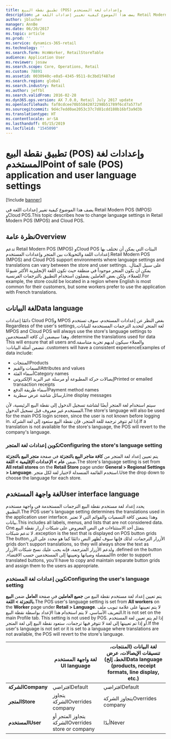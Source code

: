 ```yaml
---
title: تطبيق نقطة البيع (POS) وإعدادات لغة المستخدم
description: يصف هذا الموضوع كيفية تغيير إعدادات اللغة في Retail Modern POS (MPOS) وCloud POS.
author: jblucher
manager: AnnBe
ms.date: 06/20/2017
ms.topic: article
ms.prod: ''
ms.service: dynamics-365-retail
ms.technology: ''
ms.search.form: HcmWorker, RetailStoreTable
audience: Application User
ms.reviewer: josaw
ms.search.scope: Core, Operations, Retail
ms.custom: 78891
ms.assetid: 0030940c-e0a5-4345-9511-8c3bd1f487ad
ms.search.region: global
ms.search.industry: Retail
ms.author: jeffbl
ms.search.validFrom: 2016-02-28
ms.dyn365.ops.version: AX 7.0.0, Retail July 2017 update
ms.openlocfilehash: faf8cdcee70b55842072298b51789f6cd7a577af
ms.sourcegitcommit: 9d4c7edd0ae2053c37c7d81cdd180b16bf3a9d3b
ms.translationtype: HT
ms.contentlocale: ar-SA
ms.lasthandoff: 05/15/2019
ms.locfileid: "1545090"
---
```

# <a name="point-of-sale-pos-application-and-user-language-settings"></a><span data-ttu-id="a9837-103">تطبيق نقطة البيع (POS) وإعدادات لغة المستخدم</span><span class="sxs-lookup"><span data-stu-id="a9837-103">Point of sale (POS) application and user language settings</span></span>

[!include [banner](includes/banner.md)]

<span data-ttu-id="a9837-104">يصف هذا الموضوع كيفية تغيير إعدادات اللغة في Retail Modern POS (MPOS) وCloud POS.</span><span class="sxs-lookup"><span data-stu-id="a9837-104">This topic describes how to change language settings in Retail Modern POS (MPOS) and Cloud POS.</span></span>

## <a name="overview"></a><span data-ttu-id="a9837-105">نظرة عامة</span><span class="sxs-lookup"><span data-stu-id="a9837-105">Overview</span></span>

<span data-ttu-id="a9837-106">تدعم Retail Modern POS (MPOS) وCloud POS البيئات التي يمكن أن تختلف بها إعدادات اللغة والتحويلات بين المتجر وإعدادات المستخدم.</span><span class="sxs-lookup"><span data-stu-id="a9837-106">Retail Modern POS (MPOS) and Cloud POS support environments where language settings and translations can vary between the store and user settings.</span></span> <span data-ttu-id="a9837-107">على سبيل المثال، يمكن أن يكون المتجر موجوداً في منطقة حيث تكون اللغة الإنجليزية الأكثر شيوعًا للعملاء، ولكن بعض العاملين يفضلون استخدام التطبيق بالترجمات الفرنسية.‬</span><span class="sxs-lookup"><span data-stu-id="a9837-107">For example, the store could be located in a region where English is most common for their customers, but some workers prefer to use the application with French translations.</span></span>

## <a name="data-language"></a><span data-ttu-id="a9837-108">لغة البيانات</span><span class="sxs-lookup"><span data-stu-id="a9837-108">Data language</span></span>

<span data-ttu-id="a9837-109">‏‫بغض النظر عن إعدادات المستخدم، سوف تستخدم MPOS وCloud POS دائمًا إعدادات لغة المتجر لتحديد الترجمات المستخدمة للبيانات.</span><span class="sxs-lookup"><span data-stu-id="a9837-109">Regardless of the user's settings, MPOS and Cloud POS will always use the store's language settings to determine the translations used for data.</span></span> <span data-ttu-id="a9837-110">وهذا سيضمن أن كافة المستخدمين والعملاء سيكون لديهم تجربة متناسقة.</span><span class="sxs-lookup"><span data-stu-id="a9837-110">This will ensure that all users and customers will have a consistent experience.</span></span> <span data-ttu-id="a9837-111">تتضمن أمثلة البيانات:‬</span><span class="sxs-lookup"><span data-stu-id="a9837-111">Examples of data include:</span></span>

- <span data-ttu-id="a9837-112">المنتجات</span><span class="sxs-lookup"><span data-stu-id="a9837-112">Products</span></span>
- <span data-ttu-id="a9837-113">السمات والقيم</span><span class="sxs-lookup"><span data-stu-id="a9837-113">Attributes and values</span></span>
- <span data-ttu-id="a9837-114">أسماء الفئة</span><span class="sxs-lookup"><span data-stu-id="a9837-114">Category names</span></span>
- <span data-ttu-id="a9837-115">إيصالات حركة المطبوعة أو مرسلة عبر البريد الإلكتروني</span><span class="sxs-lookup"><span data-stu-id="a9837-115">Printed or emailed transaction receipts</span></span>
- <span data-ttu-id="a9837-116">أسماء طريقة الدفع</span><span class="sxs-lookup"><span data-stu-id="a9837-116">Payment method names</span></span>
- <span data-ttu-id="a9837-117">رسائل شاشة عرض سطرية</span><span class="sxs-lookup"><span data-stu-id="a9837-117">Line display messages</span></span>

<span data-ttu-id="a9837-118">سيتم استخدام لغة المتجر أيضًا لشاشة تسجيل الدخول إلى نقطة البيع الرئيسية، لأن المستخدم غير معروف قبل تسجيل الدخول.</span><span class="sxs-lookup"><span data-stu-id="a9837-118">The store's language will also be used for the main POS login screen, since the user is not known before logging in.</span></span> <span data-ttu-id="a9837-119">إذا لم تتوفر ترجمة للغة المتجر، فإن نقطة البيع ستعود إلى لغة الشركة.‬</span><span class="sxs-lookup"><span data-stu-id="a9837-119">If a translation is not available for the store's language, the POS will revert to the company's language.</span></span>

### <a name="configuring-the-stores-language-setting"></a><span data-ttu-id="a9837-120">تكوين إعدادات لغة المتجر</span><span class="sxs-lookup"><span data-stu-id="a9837-120">Configuring the store's language setting</span></span>

<span data-ttu-id="a9837-121">يتم تعيين إعداد لغة المتجر من **كافة متاجر البيع بالتجزئة‬** في صفحة **متجر البيع بالتجزئة** ضمن **عام &gt; الإعدادات الإقليمية &gt; اللغة**.</span><span class="sxs-lookup"><span data-stu-id="a9837-121">The store's language setting is set from **All retail stores** on the **Retail Store** page under **General &gt; Regional Settings &gt; Language**.</span></span> <span data-ttu-id="a9837-122">استخدم القائمة المنسدلة لاختيار لغة لكل متجر.‬</span><span class="sxs-lookup"><span data-stu-id="a9837-122">Use the drop down to choose the language for each store.</span></span>

## <a name="user-interface-language"></a><span data-ttu-id="a9837-123">لغة واجهة المستخدم</span><span class="sxs-lookup"><span data-stu-id="a9837-123">User interface language</span></span>

<span data-ttu-id="a9837-124">يحدد إعداد لغة مستخدم نقطة البيع الترجمات المستخدمة في واجهة مستخدم التطبيق.</span><span class="sxs-lookup"><span data-stu-id="a9837-124">The POS user's language setting determines the translations used in the application user interface.</span></span> <span data-ttu-id="a9837-125">وهذا يتضمن كافة التسميات والقوائم التي لا تعتبر بيانات.‬</span><span class="sxs-lookup"><span data-stu-id="a9837-125">This includes all labels, menus, and lists that are not considered data.</span></span> <span data-ttu-id="a9837-126">‏‫يتمثل أحد الاستثناءات في النص المعروض على شبكات أزرار نقطة البيع.</span><span class="sxs-lookup"><span data-stu-id="a9837-126">One exception is the text that is displayed on POS button grids.</span></span> <span data-ttu-id="a9837-127">لا تدعم شبكات الأزرار الترجمات، لذلك فإنها سوف تُظهر النص دائمًا كما هو محدد على الزر.</span><span class="sxs-lookup"><span data-stu-id="a9837-127">The button grids don't support translations, so they will always show the text as defined on the button.</span></span> <span data-ttu-id="a9837-128">ولدعم الأزرار المترجمة، فإنه يجب عليك نسخ شبكات الأزرار المنفصلة وصيانها وتعيينها إلى المستخدمين حسب الاقتضاء.‬</span><span class="sxs-lookup"><span data-stu-id="a9837-128">In order to support translated buttons, you'll have to copy and maintain separate button grids and assign them to the users as appropriate.</span></span>

### <a name="configuring-the-users-language-setting"></a><span data-ttu-id="a9837-129">تكوين إعدادات لغة المستخدم</span><span class="sxs-lookup"><span data-stu-id="a9837-129">Configuring the user's language setting</span></span>

<span data-ttu-id="a9837-130">يتم تعيين إعداد لغة مستخدم نقطة البيع من **جميع العاملين** في صفحة **العامل** ضمن **البيع بالتجزئة &gt; اللغة**.</span><span class="sxs-lookup"><span data-stu-id="a9837-130">The POS user's language setting is set from **All workers** on the **Worker** page under **Retail &gt; Language**.</span></span> <span data-ttu-id="a9837-131">لا يتم تعيينها على علامة تبويب ملف التعريف الأساسي. لا يتم استخدام هذا الإعداد بواسطة نقطة البيع.</span><span class="sxs-lookup"><span data-stu-id="a9837-131">It is not set on the main Profile tab. This setting is not used by POS.</span></span> <span data-ttu-id="a9837-132">إذا لم يتم تعيين لغة المستخدم أو إذا تم تعيينها إلى لغة لا تتوفر فيها ترجمات، ستعود نقطة البيع إلى لغة المتجر.</span><span class="sxs-lookup"><span data-stu-id="a9837-132">If the user's language is not set or it is set to a language where translations are not available, the POS will revert to the store's language.</span></span>

|             | <span data-ttu-id="a9837-133">لغة واجهة المستخدم   </span><span class="sxs-lookup"><span data-stu-id="a9837-133">UI language</span></span>                | <span data-ttu-id="a9837-134">لغة البيانات (المنتجات، تنسيقات الإيصالات، عرض الخط، إلخ)</span><span class="sxs-lookup"><span data-stu-id="a9837-134">Data language (products, receipt formats, line display, etc.)</span></span> |
|-------------|----------------------------|---------------------------------------------------------------|
| <span data-ttu-id="a9837-135">**الشركة**</span><span class="sxs-lookup"><span data-stu-id="a9837-135">**Company**</span></span> | <span data-ttu-id="a9837-136">افتراضي</span><span class="sxs-lookup"><span data-stu-id="a9837-136">Default</span></span>                    | <span data-ttu-id="a9837-137">افتراضي</span><span class="sxs-lookup"><span data-stu-id="a9837-137">Default</span></span>                                                       |
| <span data-ttu-id="a9837-138">**المتجر**</span><span class="sxs-lookup"><span data-stu-id="a9837-138">**Store**</span></span>   | <span data-ttu-id="a9837-139">يتجاوز الشركة</span><span class="sxs-lookup"><span data-stu-id="a9837-139">Overrides company</span></span>          | <span data-ttu-id="a9837-140">يتجاوز الشركة</span><span class="sxs-lookup"><span data-stu-id="a9837-140">Overrides company</span></span>                                             |
| <span data-ttu-id="a9837-141">**المستخدم**</span><span class="sxs-lookup"><span data-stu-id="a9837-141">**User**</span></span>    | <span data-ttu-id="a9837-142">يتجاوز المتجر أو الشركة</span><span class="sxs-lookup"><span data-stu-id="a9837-142">Overrides store or company</span></span> | <span data-ttu-id="a9837-143">أبدًا</span><span class="sxs-lookup"><span data-stu-id="a9837-143">Never</span></span>                                                         |
